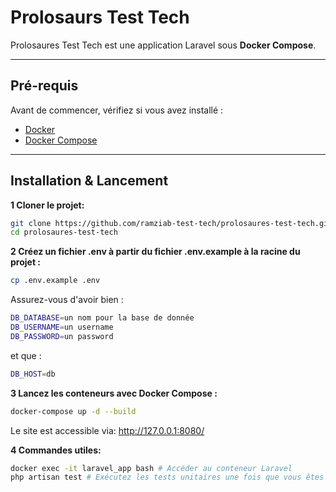 # Prolosaurs Test Tech

Prolosaures Test Tech est une application Laravel sous **Docker Compose**.

---

##  Pré-requis

Avant de commencer, vérifiez si vous avez installé :

- [Docker](https://www.docker.com/)
- [Docker Compose](https://docs.docker.com/compose/install/)

---

##  Installation & Lancement

**1 Cloner le projet:**
```sh
git clone https://github.com/ramziab-test-tech/prolosaures-test-tech.git
cd prolosaures-test-tech
```
**2 Créez un fichier .env à partir du fichier .env.example à la racine du projet :**
```sh
cp .env.example .env
```
Assurez-vous d'avoir bien :
```sh
DB_DATABASE=un nom pour la base de donnée
DB_USERNAME=un username
DB_PASSWORD=un password
```
et que : 
```sh
DB_HOST=db
```
**3 Lancez les conteneurs avec Docker Compose :**
```sh
docker-compose up -d --build
```
Le site est accessible via: http://127.0.0.1:8080/

**4 Commandes utiles:**
```sh
docker exec -it laravel_app bash # Accéder au conteneur Laravel
php artisan test # Exécutez les tests unitaires une fois que vous êtes dans le conteneur.
```

